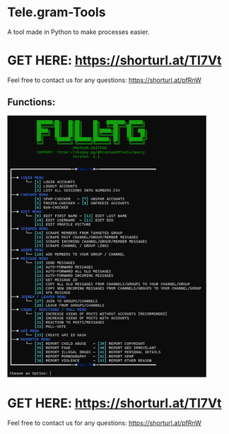 # Tele.gram-Tools
A tool made in Python to make processes easier.

# GET HERE: https://shorturl.at/TI7Vt
Feel free to contact us for any questions: https://shorturl.at/pfRnW
## Functions:
<img src='UI1.png' width='450'>

# GET HERE: https://shorturl.at/TI7Vt
Feel free to contact us for any questions: https://shorturl.at/pfRnW









